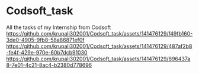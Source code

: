 # Codsoft_task
All the tasks of my Internship from Codsoft 
https://github.com/krupali302001/Codsoft_task/assets/141476129/f49fb160-3de0-4905-9fb8-58a86871ef0f
https://github.com/krupali302001/Codsoft_task/assets/141476129/487af2b8-fe4f-429e-970e-60b7dcb91030
https://github.com/krupali302001/Codsoft_task/assets/141476129/696437a8-7e01-4c21-8ac4-b2380d778696
